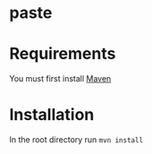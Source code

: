 paste
=====

Requirements
============

You must first install [Maven](http://maven.apache.org/)

Installation
============

In the root directory run <code>mvn install</code>
